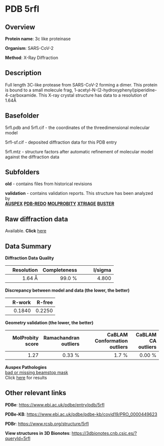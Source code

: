 # PDB 5rfl

## Overview

**Protein name**: 3c like proteinase

**Organism**: SARS-CoV-2

**Method**: X-Ray Diffraction

## Description

Full length 3C-like protease from SARS-CoV-2 forming a dimer. This protein is bound to a small molecule frag, 1-acetyl-N-(2-hydroxyphenyl)piperidine-4-carboxamide. This X-ray crystal structure has data to a resolution of 1.64Å

## Basefolder

5rfl.pdb and 5rfl.cif - the coordinates of the threedimensional molecular model

5rfl-sf.cif - deposited diffraction data for this PDB entry

5rfl.mtz - structure factors after automatic refinement of molecular model against the diffraction data

## Subfolders



**old** - contains files from historical revisions

**validation** - contains validation reports. This structure has been analyzed by <br>[**AUSPEX**](https://github.com/thorn-lab/coronavirus_structural_task_force/tree/master/pdb/3c_like_proteinase/SARS-CoV-2/5rfl/validation/auspex) [**PDB-REDO**](https://github.com/thorn-lab/coronavirus_structural_task_force/tree/master/pdb/3c_like_proteinase/SARS-CoV-2/5rfl/validation/pdb-redo) [**MOLPROBITY**](https://github.com/thorn-lab/coronavirus_structural_task_force/tree/master/pdb/3c_like_proteinase/SARS-CoV-2/5rfl/validation/molprobity) [**XTRIAGE**](https://github.com/thorn-lab/coronavirus_structural_task_force/blob/master/pdb/3c_like_proteinase/SARS-CoV-2/5rfl/validation/Xtriage_output.log) [**BUSTER**](https://www.globalphasing.com/buster/wiki/index.cgi?Covid19Pdb5RFL)  



## Raw diffraction data

Available. **Click** [here](https://zenodo.org/record/3731412) 

## Data Summary
**Diffraction Data Quality**

|   | Resolution | Completeness| I/sigma |
|---|-------------:|----------------:|--------------:|
|   |1.64 Å|99.0  %|<img width=50/>4.800|

**Discrepancy between model and data (the lower, the better)**

|   | **R-work**| **R-free**   
|---|-------------:|----------------:|           
||  0.1840|  0.2250|

**Geometry validation (the lower, the better)**

|   |**MolProbity<br>score**| **Ramachandran<br>outliers** | **CaBLAM<br>Conformation outliers** | **CaBLAM<br>CA outliers** |
|---|-------------:|----------------:|----------------:|---------------:|
||  1.27|  0.33 %|1.7 %|0.00 %|

**Auspex Pathologies**<br> [bad or missing beamstop mask](https://www.auspex.de/pathol/#2)<br>Click [here](https://github.com/thorn-lab/coronavirus_structural_task_force/blob/master/pdb/3c_like_proteinase/SARS-CoV-2/5rfl/validation/auspex/5rfl_auspex_comments.txt)  for results

 



## Other relevant links 
**PDBe**:  https://www.ebi.ac.uk/pdbe/entry/pdb/5rfl

**PDBe-KB**: https://www.ebi.ac.uk/pdbe/pdbe-kb/covid19/PRO_0000449623 
 
**PDBr**: https://www.rcsb.org/structure/5rfl 

**View structures in 3D Bionotes**: https://3dbionotes.cnb.csic.es/?queryId=5rfl


